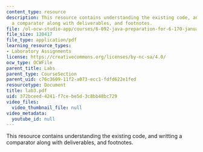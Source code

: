 ```yaml
---
content_type: resource
description: This resource contains understanding the existing code, and writting
  a comparator along with deliverables, and footnotes.
file: /ol-ocw-studio-app/courses/6-092-java-preparation-for-6-170-january-iap-2006/372bceed4241f7cebe5d3c8bb48bc729_lab3.pdf
file_size: 120417
file_type: application/pdf
learning_resource_types:
- Laboratory Assignments
license: https://creativecommons.org/licenses/by-nc-sa/4.0/
ocw_type: OCWFile
parent_title: Labs
parent_type: CourseSection
parent_uid: c76c3609-11f2-a073-ecc1-fdfd622e1fed
resourcetype: Document
title: lab3.pdf
uid: 372bceed-4241-f7ce-be5d-3c8bb48bc729
video_files:
  video_thumbnail_file: null
video_metadata:
  youtube_id: null
---
```

This resource contains understanding the existing code, and writting a comparator along with deliverables, and footnotes.